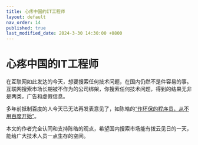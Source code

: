 ```yaml
---
title: 心疼中国的IT工程师
layout: default
nav_order: 14
published: true
last_modified_date: 2024-3-30 14:30:00 +0800
---
```



# 心疼中国的IT工程师

在互联网如此发达的今天，想要搜索任何技术问题，在国内仍然不是件容易的事。互联网搜索市场长期被不作为的公司绑架，你搜索任何技术问题，得到的结果无非是两类，广告和虚假信息。

多年前抵制百度的人今天已无法再发表意见了，如陈皓的[“作环保的程序员，从不用百度开始”](https://coolshell.cn/articles/9308.html)。

本文的作者完全认同和支持陈皓的观点，希望国内搜索市场能有拨云见日的一天，能给广大技术人员一点生存的空间。


